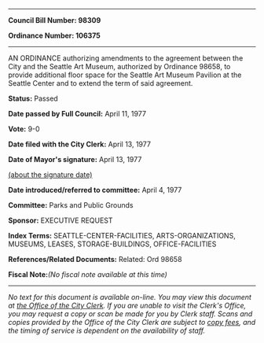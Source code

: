 

********

**Council Bill Number: 98309**
   
**Ordinance Number: 106375**
********

 AN ORDINANCE authorizing amendments to the agreement between the City and the Seattle Art Museum, authorized by Ordinance 98658, to provide additional floor space for the Seattle Art Museum Pavilion at the Seattle Center and to extend the term of said agreement.

**Status:** Passed
   
**Date passed by Full Council:** April 11, 1977
   
**Vote:** 9-0
   
**Date filed with the City Clerk:** April 13, 1977
   
**Date of Mayor's signature:** April 13, 1977
   
[(about the signature date)](/~public/approvaldate.htm)
   
   
   
**Date introduced/referred to committee:** April 4, 1977
   
**Committee:** Parks and Public Grounds
   
**Sponsor:** EXECUTIVE REQUEST
   
   
**Index Terms:** SEATTLE-CENTER-FACILITIES, ARTS-ORGANIZATIONS, MUSEUMS, LEASES, STORAGE-BUILDINGS, OFFICE-FACILITIES

**References/Related Documents:** Related: Ord 98658

**Fiscal Note:**_(No fiscal note available at this time)_
********

_No text for this document is available on-line. You may view this document at [the Office of the City Clerk](http://www.seattle.gov/leg/clerk/contactUs.htm). If you are unable to visit the Clerk's Office, you may request a copy or scan be made for you by Clerk staff. Scans and copies provided by the Office of the City Clerk are subject to [copy fees](http://clerk.seattle.gov/~public/clerkfees.htm), and the timing of service is dependent on the availability of staff._

